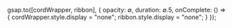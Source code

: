 gsap.to([cordWrapper, ribbon], {
     opacity: ∅,
     duration: ∅.5,
     onComplete: () => {
       cordWrapper.style.display = "none";
       ribbon.style.display = "none";
     }
  });
